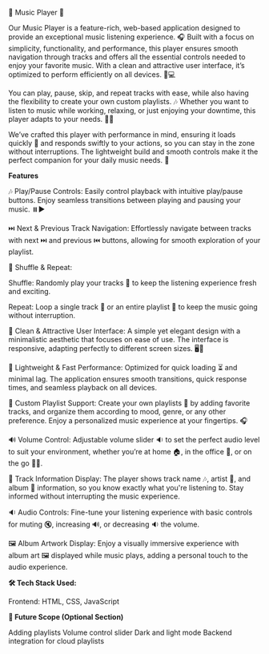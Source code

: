 🎵 Music Player 🎵

Our Music Player is a feature-rich, web-based application designed to provide an exceptional music listening experience. 🎧 Built with a focus on simplicity, functionality, and performance, this player ensures smooth navigation through tracks and offers all the essential controls needed to enjoy your favorite music. With a clean and attractive user interface, it’s optimized to perform efficiently on all devices. 📱💻

You can play, pause, skip, and repeat tracks with ease, while also having the flexibility to create your own custom playlists. 🎶 Whether you want to listen to music while working, relaxing, or just enjoying your downtime, this player adapts to your needs. 🧘‍♂️

We’ve crafted this player with performance in mind, ensuring it loads quickly 🚀 and responds swiftly to your actions, so you can stay in the zone without interruptions. The lightweight build and smooth controls make it the perfect companion for your daily music needs. 🎵

**Features**

🎶 Play/Pause Controls:
Easily control playback with intuitive play/pause buttons. Enjoy seamless transitions between playing and pausing your music. ⏸️▶️

⏭️ Next & Previous Track Navigation:
Effortlessly navigate between tracks with next ⏭️ and previous ⏮️ buttons, allowing for smooth exploration of your playlist.

🔀 Shuffle & Repeat:

Shuffle: Randomly play your tracks 🔄 to keep the listening experience fresh and exciting.

Repeat: Loop a single track 🔂 or an entire playlist 🔁 to keep the music going without interruption.

🎨 Clean & Attractive User Interface:
A simple yet elegant design with a minimalistic aesthetic that focuses on ease of use. The interface is responsive, adapting perfectly to different screen sizes. 🖥️📱

🚀 Lightweight & Fast Performance:
Optimized for quick loading ⏳ and minimal lag. The application ensures smooth transitions, quick response times, and seamless playback on all devices.

🎵 Custom Playlist Support:
Create your own playlists 📝 by adding favorite tracks, and organize them according to mood, genre, or any other preference. Enjoy a personalized music experience at your fingertips. 🎧

🔊 Volume Control:
Adjustable volume slider 🔉 to set the perfect audio level to suit your environment, whether you’re at home 🏠, in the office 🏢, or on the go 🚶‍♀️.

📅 Track Information Display:
The player shows track name 🎶, artist 🎤, and album 🎼 information, so you know exactly what you're listening to. Stay informed without interrupting the music experience.

🔉 Audio Controls:
Fine-tune your listening experience with basic controls for muting 🔇, increasing 🔊, or decreasing 🔉 the volume.

🖼️ Album Artwork Display:
Enjoy a visually immersive experience with album art 🖼️ displayed while music plays, adding a personal touch to the audio experience.



**🛠️ Tech Stack Used:**

Frontend: HTML, CSS, JavaScript

**📢 Future Scope (Optional Section)**

Adding playlists
Volume control slider
Dark and light mode
Backend integration for cloud playlists
